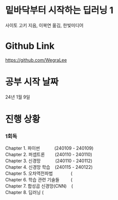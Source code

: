 # 밑바닥부터 시작하는 딥러닝 1
사이토 고키 지음, 이복연 옮김, 한빛미디어  

# Github Link
https://github.com/WegraLee

# 공부 시작 날짜
24년 1월 9일  

# 진행 상황
### 1회독
Chapter 1. 파이썬 &ensp;&ensp;&ensp;&ensp;&ensp;&ensp;(240109 - 240109)  
Chapter 2. 퍼셉트론 &ensp;&ensp;&ensp;&ensp;(240110 - 240110)  
Chapter 3. 신경망 &ensp;&ensp;&ensp;&ensp;&ensp;&ensp;(240110 - 240112)  
Chapter 4. 신경망 학습 &ensp; (240115 - 240122)  
Chapter 5. 오차역전파법 &ensp;&ensp;&ensp;&ensp;&ensp;&ensp;&ensp; (  
Chapter 6. 학습 관련 기술들 &ensp;&ensp;&ensp;&ensp; (  
Chapter 7. 합성곱 신경망(CNN) &ensp; (  
Chapter 8. 딥러닝 (  
